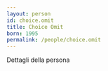 ```yaml
---
layout: person
id: choice.omit
title: Choice Omit
born: 1995
permalink: /people/choice.omit
---
```


Dettagli della persona 